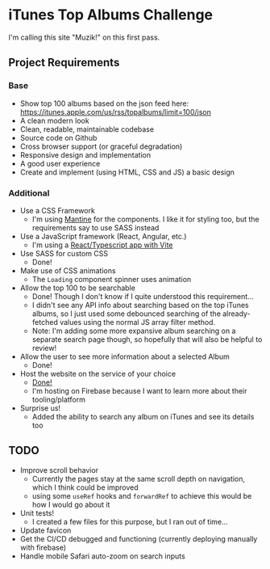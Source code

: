 # iTunes Top Albums Challenge

I'm calling this site "Muzik!" on this first pass.

## Project Requirements

### Base

- Show top 100 albums based on the json feed here: https://itunes.apple.com/us/rss/topalbums/limit=100/json
- A clean modern look
- Clean, readable, maintainable codebase
- Source code on Github
- Cross browser support (or graceful degradation)
- Responsive design and implementation
- A good user experience
- Create and implement (using HTML, CSS and JS) a basic design

### Additional

- Use a CSS Framework
  - I'm using [Mantine](https://mantine.dev/) for the components. I like it for styling too, but the requirements say to use SASS instead
- Use a JavaScript framework (React, Angular, etc.)
  - I'm using a [React/Typescript app with Vite](https://vitejs.dev/guide/)
- Use SASS for custom CSS
  - Done!
- Make use of CSS animations
  - The `Loading` component spinner uses animation
- Allow the top 100 to be searchable
  - Done! Though I don't know if I quite understood this requirement...
  - I didn't see any API info about searching based on the top iTunes albums, so I just used some debounced searching of the already-fetched values using the normal JS array filter method.
  - Note: I'm adding some more expansive album searching on a separate search page though, so hopefully that will also be helpful to review!
- Allow the user to see more information about a selected Album
  - Done!
- Host the website on the service of your choice
  - [Done!](https://muzik-b58ad.web.app/)
  - I'm hosting on Firebase because I want to learn more about their tooling/platform
- Surprise us!
  - Added the ability to search any album on iTunes and see its details too

## TODO

- Improve scroll behavior
  - Currently the pages stay at the same scroll depth on navigation, which I think could be improved
  - using some `useRef` hooks and `forwardRef` to achieve this would be how I would go about it
- Unit tests!
  - I created a few files for this purpose, but I ran out of time...
- Update favicon
- Get the CI/CD debugged and functioning (currently deploying manually with firebase)
- Handle mobile Safari auto-zoom on search inputs
